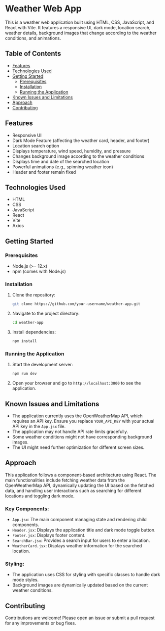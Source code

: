 # Weather Web App

This is a weather web application built using HTML, CSS, JavaScript, and React with Vite. It features a responsive UI, dark mode, location search, weather details, background images that change according to the weather conditions, and animations.

## Table of Contents
- [Features](#features)
- [Technologies Used](#technologies-used)
- [Getting Started](#getting-started)
  - [Prerequisites](#prerequisites)
  - [Installation](#installation)
  - [Running the Application](#running-the-application)
- [Known Issues and Limitations](#known-issues-and-limitations)
- [Approach](#approach)
- [Contributing](#contributing)


## Features
- Responsive UI
- Dark Mode Feature (affecting the weather card, header, and footer)
- Location search option
- Displays temperature, wind speed, humidity, and pressure
- Changes background image according to the weather conditions
- Displays time and date of the searched location
- Powerful animations (e.g., spinning weather icon)
- Header and footer remain fixed

## Technologies Used
- HTML
- CSS
- JavaScript
- React
- Vite
- Axios

## Getting Started

### Prerequisites
- Node.js (>= 12.x)
- npm (comes with Node.js)

### Installation
1. Clone the repository:
    ```sh
    git clone https://github.com/your-username/weather-app.git
    ```
2. Navigate to the project directory:
    ```sh
    cd weather-app
    ```
3. Install dependencies:
    ```sh
    npm install
    ```

### Running the Application
1. Start the development server:
    ```sh
    npm run dev
    ```
2. Open your browser and go to `http://localhost:3000` to see the application.

## Known Issues and Limitations
- The application currently uses the OpenWeatherMap API, which requires an API key. Ensure you replace `YOUR_API_KEY` with your actual API key in the `App.jsx` file.
- The application may not handle API rate limits gracefully.
- Some weather conditions might not have corresponding background images.
- The UI might need further optimization for different screen sizes.

## Approach
This application follows a component-based architecture using React. The main functionalities include fetching weather data from the OpenWeatherMap API, dynamically updating the UI based on the fetched data, and handling user interactions such as searching for different locations and toggling dark mode.

### Key Components:
- `App.jsx`: The main component managing state and rendering child components.
- `Header.jsx`: Displays the application title and dark mode toggle button.
- `Footer.jsx`: Displays footer content.
- `SearchBar.jsx`: Provides a search input for users to enter a location.
- `WeatherCard.jsx`: Displays weather information for the searched location.

### Styling:
- The application uses CSS for styling with specific classes to handle dark mode styles.
- Background images are dynamically updated based on the current weather conditions.

## Contributing
Contributions are welcome! Please open an issue or submit a pull request for any improvements or bug fixes.


